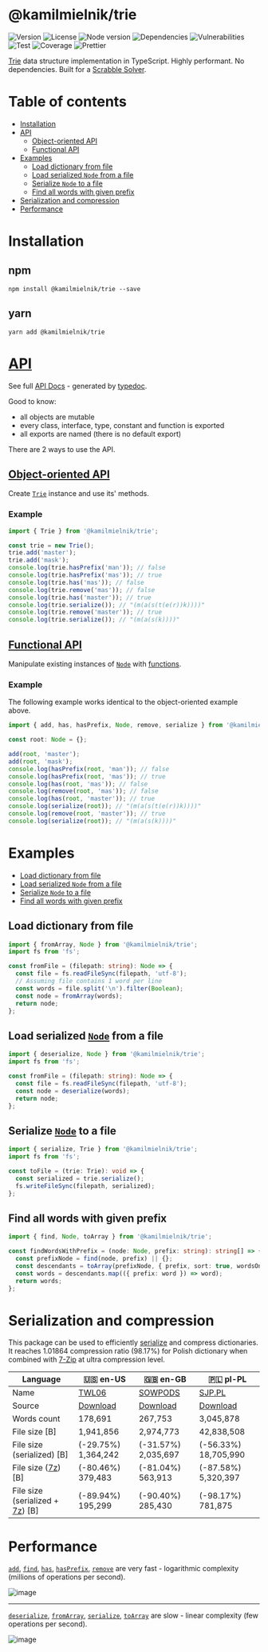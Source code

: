 # @kamilmielnik/trie

![Version](https://img.shields.io/github/package-json/v/kamilmielnik/trie)
![License](https://img.shields.io/npm/l/@kamilmielnik/trie)
![Node version](https://img.shields.io/node/v/@kamilmielnik/trie)
![Dependencies](https://img.shields.io/librariesio/github/kamilmielnik/trie)
![Vulnerabilities](https://img.shields.io/snyk/vulnerabilities/github/kamilmielnik/trie)
![Test](https://github.com/kamilmielnik/trie/workflows/Test/badge.svg)
![Coverage](https://img.shields.io/badge/coverage-100%25-brightgreen.svg)
![Prettier](https://github.com/kamilmielnik/fuck-npm/workflows/Prettier/badge.svg)

[Trie](https://en.wikipedia.org/wiki/Trie) data structure implementation in TypeScript.
Highly performant. No dependencies. Built for a [Scrabble Solver](https://github.com/kamilmielnik/scrabble-solver).

# Table of contents

- [Installation](#installation)
- [API](#api)
  - [Object-oriented API](#object-oriented-api)
  - [Functional API](#functional-api)
- [Examples](#examples)
  - [Load dictionary from file](#load-dictionary-from-file)
  - [Load serialized `Node` from a file](#load-serialized-node-from-a-file)
  - [Serialize `Node` to a file](#serialize-node-to-a-file)
  - [Find all words with given prefix](#find-all-words-with-given-prefix)
- [Serialization and compression](#serialization-and-compression)
- [Performance](#performance)

# Installation

## npm

```Shell
npm install @kamilmielnik/trie --save
```

## yarn

```Shell
yarn add @kamilmielnik/trie
```

# [API](docs/README.md)

See full [API Docs](docs/README.md) - generated by [typedoc](http://typedoc.org/).

Good to know:

- all objects are mutable
- every class, interface, type, constant and function is exported
- all exports are named (there is no default export)

There are 2 ways to use the API.

## [Object-oriented API](docs/README.md#classes)

Create [`Trie`](docs/classes/trie.md) instance and use its' methods.

### Example

```ts
import { Trie } from '@kamilmielnik/trie';

const trie = new Trie();
trie.add('master');
trie.add('mask');
console.log(trie.hasPrefix('man')); // false
console.log(trie.hasPrefix('mas')); // true
console.log(trie.has('mas')); // false
console.log(trie.remove('mas')); // false
console.log(trie.has('master')); // true
console.log(trie.serialize()); // "(m(a(s(t(e(r))k))))"
console.log(trie.remove('master')); // true
console.log(trie.serialize()); // "(m(a(s(k))))"
```

## [Functional API](docs/README.md#functions)

Manipulate existing instances of [`Node`](docs/interfaces/node.md) with [functions](docs/README.md#functions).

### Example

The following example works identical to the object-oriented example above.

```ts
import { add, has, hasPrefix, Node, remove, serialize } from '@kamilmielnik/trie';

const root: Node = {};

add(root, 'master');
add(root, 'mask');
console.log(hasPrefix(root, 'man')); // false
console.log(hasPrefix(root, 'mas')); // true
console.log(has(root, 'mas')); // false
console.log(remove(root, 'mas')); // false
console.log(has(root, 'master')); // true
console.log(serialize(root)); // "(m(a(s(t(e(r))k))))"
console.log(remove(root, 'master')); // true
console.log(serialize(root)); // "(m(a(s(k))))"
```

# Examples

- [Load dictionary from file](#load-dictionary-from-file)
- [Load serialized `Node` from a file](#load-serialized-node-from-a-file)
- [Serialize `Node` to a file](#serialize-node-to-a-file)
- [Find all words with given prefix](#find-all-words-with-given-prefix)

## Load dictionary from file

```ts
import { fromArray, Node } from '@kamilmielnik/trie';
import fs from 'fs';

const fromFile = (filepath: string): Node => {
  const file = fs.readFileSync(filepath, 'utf-8');
  // Assuming file contains 1 word per line
  const words = file.split('\n').filter(Boolean);
  const node = fromArray(words);
  return node;
};
```

## Load serialized [`Node`](docs/interfaces/node.md) from a file

```ts
import { deserialize, Node } from '@kamilmielnik/trie';
import fs from 'fs';

const fromFile = (filepath: string): Node => {
  const file = fs.readFileSync(filepath, 'utf-8');
  const node = deserialize(words);
  return node;
};
```

## Serialize [`Node`](docs/interfaces/node.md) to a file

```ts
import { serialize, Trie } from '@kamilmielnik/trie';
import fs from 'fs';

const toFile = (trie: Trie): void => {
  const serialized = trie.serialize();
  fs.writeFileSync(filepath, serialized);
};
```

## Find all words with given prefix

```ts
import { find, Node, toArray } from '@kamilmielnik/trie';

const findWordsWithPrefix = (node: Node, prefix: string): string[] => {
  const prefixNode = find(node, prefix) || {};
  const descendants = toArray(prefixNode, { prefix, sort: true, wordsOnly: true });
  const words = descendants.map(({ prefix: word }) => word);
  return words;
};
```

# Serialization and compression

This package can be used to efficiently [serialize](docs/README.md#serialize) and compress dictionaries.
It reaches 1.01864 compression ratio (98.17%) for Polish dictionary when combined with [7-Zip](https://en.wikipedia.org/wiki/7z) at ultra compression level.

| Language                                                            | 🇺🇸 en-US                                                                | 🇬🇧 en-GB                                                                    | 🇵🇱 pl-PL                                  |
| ------------------------------------------------------------------- | ----------------------------------------------------------------------- | --------------------------------------------------------------------------- | ----------------------------------------- |
| Name                                                                | [TWL06](https://en.wikipedia.org/wiki/NASPA_Word_List)                  | [SOWPODS](https://en.wikipedia.org/wiki/Collins_Scrabble_Words)             | [SJP.PL](https://sjp.pl/slownik/dp.phtml) |
| Source                                                              | [Download](https://www.wordgamedictionary.com/twl06/download/twl06.txt) | [Download](https://www.wordgamedictionary.com/sowpods/download/sowpods.txt) | [Download](https://sjp.pl/slownik/growy/) |
| Words count                                                         | 178,691                                                                 | 267,753                                                                     | 3,045,878                                 |
| File size [B]                                                       | 1,941,856                                                               | 2,974,773                                                                   | 42,838,508                                |
| File size (serialized) [B]                                          | (-29.75%) 1,364,242                                                     | (-31.57%) 2,035,697                                                         | (-56.33%) 18,705,990                      |
| File size ([7z](https://en.wikipedia.org/wiki/7z)) [B]              | (-80.46%) 379,483                                                       | (-81.04%) 563,913                                                           | (-87.58%) 5,320,397                       |
| File size (serialized + [7z](https://en.wikipedia.org/wiki/7z)) [B] | (-89.94%) 195,299                                                       | (-90.40%) 285,430                                                           | (-98.17%) 781,875                         |

# Performance

[`add`](docs/README.md#add), [`find`](docs/README.md#find), [`has`](docs/README.md#has), [`hasPrefix`](docs/README.md#hasPrefix), [`remove`](docs/README.md#remove) are very fast - logarithmic complexity (millions of operations per second).

![image](https://user-images.githubusercontent.com/6830683/100113381-d5b63580-2ea2-11eb-8ed6-0e03515b5d9a.png)

----

[`deserialize`](docs/README.md#deserialize), [`fromArray`](docs/README.md#fromArray), [`serialize`](docs/README.md#serialize), [`toArray`](docs/README.md#toArray) are slow - linear complexity (few operations per second).

![image](https://user-images.githubusercontent.com/6830683/100113526-fe3e2f80-2ea2-11eb-9b1e-22ae954e297a.png)
